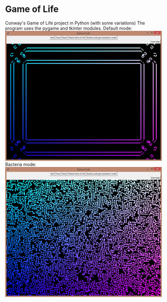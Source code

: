 # Game of Life
Conway's Game of Life project in Python (with some variations)
The program uses the pygame and tkinter modules.
Default mode:
![defaultmode](/Screenshots/18_11_2018.png)
Bacteria mode:
![bacteriamode](/Screenshots/18_11_2018_bacteria.png)
